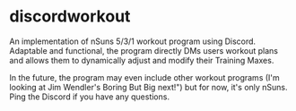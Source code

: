 # discordworkout
An implementation of nSuns 5/3/1 workout program using Discord. Adaptable and functional, the program directly DMs users workout plans and allows them to dynamically adjust and modify their Training Maxes.

In the future, the program may even include other workout programs (I'm looking at Jim Wendler's Boring But Big next!") but for now, it's only nSuns. Ping the Discord if you have any questions. 